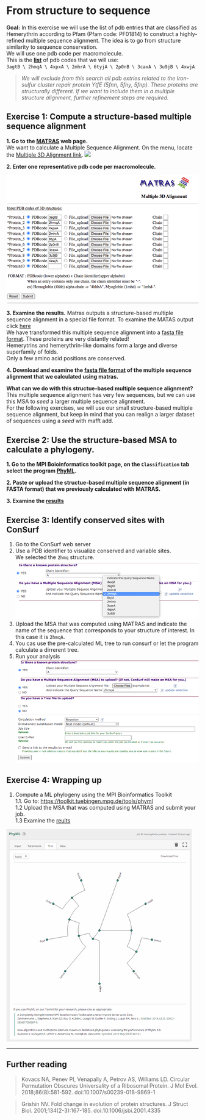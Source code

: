 # From structure to sequence
**Goal:** In this exercise we will use the list of pdb entries that are classified as Hemerythrin according to Pfam (Pfam code: PF01814) to construct a highly-refined multiple sequence alignment. The idea is to go from structure similarity to sequence conservation. \
We will use one pdb code per macromolecule. \
This is the **[list](https://www.ebi.ac.uk/pdbe/entry/search/index/?searchParams=%7B%22q_all_sequence_family%22:%5B%7B%22value%22:%22PF01814%20:%20Hemerythrin%22,%22condition1%22:%22AND%22,%22condition2%22:%22Contains%22%7D%5D,%22resultState%22:%7B%22tabIndex%22:1,%22paginationIndex%22:1,%22perPage%22:%2210%22%7D%7D)** of pdb codes that we will use: \
``3agtB \ 2hmqA \ 4xpxA \ 2mhrA \ 6tyjA \ 2p0nB \ 3caxA \ 3u9jB \ 4xwjA``

> *We will exclude from this search all pdb extries related to the Iron-sulfur cluster repair protein YtfE (5fnn, 5fny, 5fnp). These proteins are structurally different. If we want to include them in a multiple structure alignment, further refinement steps are required.*

## Exercise 1: Compute a structure-based multiple sequence alignment
**1. Go to the [MATRAS](http://strcomp.protein.osaka-u.ac.jp/matras/) web page.** \
We want to calculate a Multiple Sequence Alignment. On the menu, locate the [Multiple 3D Alignment link](http://strcomp.protein.osaka-u.ac.jp/matras/matras_multi.html). 
  ![](https://github.com/Claualvarez/ECCB2020/blob/master/Figures/MATRAS_homepage.png)

**2. Enter one representative pdb code per macromolecule.**

  ![](https://github.com/Claualvarez/ECCB2020/blob/master/Figures/Hemerytrin_in_MATRAS.png)

**3. Examine the results.**
Matras outputs a structure-based multiple sequence alignment in a special file format. To examine the MATAS output click [here](https://github.com/Claualvarez/ECCB2020/blob/master/Files/MATRAS_default_output.txt) \
We have transformed this multiple sequence alignment into a [fasta file format](https://github.com/Claualvarez/ECCB2020/blob/master/Files/MATRAS_output_example.fa). 
These proteins are very distantly related! \
Hemerytrins and hemerythrin-like domains form a large and diverse superfamily of folds. \
Only a few amino acid positions are conserved.

 
  
**4. Download and examine the [fasta file format](https://github.com/Claualvarez/ECCB2020/blob/master/Files/MATRAS_output_example.fa) of the multiple sequence alignment that we calculated using matras.**

**What can we do with this structue-based multiple sequence alignment?** \
This multiple sequence alignment has very few sequences, but we can use this MSA to *seed* a larger multiple sequence alignment. \
For the following exercises, we will use our small structure-based multiple sequence alignment, but keep in mind that you can realign a larger dataset of sequences using a *seed* with mafft add.

## Exercise 2: Use the structure-based MSA to calculate a phylogeny.
**1. Go to the MPI Boioinformatics toolkit page, on the ``Classification`` tab select the program [PhyML](https://toolkit.tuebingen.mpg.de/tools/phyml).**

**2. Paste or upload the structue-based multiple sequence alignment (in FASTA format) that we previously calculated with MATRAS.**

**3. Examine the [results](https://toolkit.tuebingen.mpg.de/jobs/hemerythrins_matras)**

## Exercise 3: Identify conserved sites with ConSurf
1. Go to the ConSurf web server
2. Use a PDB identifier to visualize conserved and variable sites. \
  We selected the ``2hmq`` structure. 
  ![](https://github.com/Claualvarez/ECCB2020/blob/master/Figures/consurf_fasta_name.png)
3. Upload the MSA that was computed using MATRAS and indicate the name of the sequence that corresponds to your structure of interest. In this case it is ``2hmqA``.
4. You cas use the pre-calculated ML tree to run consurf or let the program calculate a dirrerent tree.
5. Run your analysis
  ![](https://github.com/Claualvarez/ECCB2020/blob/master/Figures/consrurf_final.png)

## Exercise 4: Wrapping up

1. Compute a ML phylogeny using the MPI Bioinformatics Toolkit \
1.1. Go to: https://toolkit.tuebingen.mpg.de/tools/phyml \
1.2 Upload the MSA that was computed using MATRAS and submit your job. \
1.3 Examine the [reults](https://toolkit.tuebingen.mpg.de/jobs/hemerythrins_matras)

![](https://github.com/Claualvarez/ECCB2020/blob/master/Figures/PhyML_results.png)

_____
## Further reading
> Kovacs NA, Penev PI, Venapally A, Petrov AS, Williams LD. Circular Permutation Obscures Universality of a Ribosomal Protein. J Mol Evol. 2018;86(8):581-592. doi:10.1007/s00239-018-9869-1

> Grishin NV. Fold change in evolution of protein structures. J Struct Biol.
> 2001;134(2-3):167-185. doi:10.1006/jsbi.2001.4335

